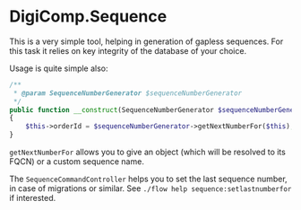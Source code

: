 # DigiComp.Sequence

This is a very simple tool, helping in generation of gapless sequences. For this task it relies on key integrity of the
database of your choice.

Usage is quite simple also:

```php
/**
 * @param SequenceNumberGenerator $sequenceNumberGenerator
 */
public function __construct(SequenceNumberGenerator $sequenceNumberGenerator)
{
    $this->orderId = $sequenceNumberGenerator->getNextNumberFor($this);
}
```

`getNextNumberFor` allows you to give an object (which will be resolved to its FQCN) or a custom sequence name.

The `SequenceCommandController` helps you to set the last sequence number, in case of migrations or similar. See
`./flow help sequence:setlastnumberfor` if interested.
